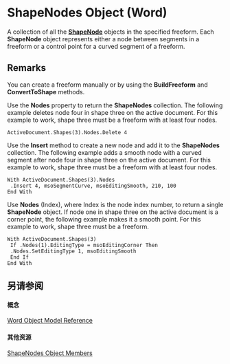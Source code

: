 
# ShapeNodes Object (Word)

A collection of all the  **[ShapeNode](d5afb71a-a218-57f3-87f0-171094ba6610.md)** objects in the specified freeform. Each **ShapeNode** object represents either a node between segments in a freeform or a control point for a curved segment of a freeform.


## Remarks

You can create a freeform manually or by using the  **BuildFreeform** and **ConvertToShape** methods.

Use the  **Nodes** property to return the **ShapeNodes** collection. The following example deletes node four in shape three on the active document. For this example to work, shape three must be a freeform with at least four nodes.




```
ActiveDocument.Shapes(3).Nodes.Delete 4
```

Use the  **Insert** method to create a new node and add it to the **ShapeNodes** collection. The following example adds a smooth node with a curved segment after node four in shape three on the active document. For this example to work, shape three must be a freeform with at least four nodes.




```
With ActiveDocument.Shapes(3).Nodes 
 .Insert 4, msoSegmentCurve, msoEditingSmooth, 210, 100 
End With
```

Use  **Nodes** (Index), where Index is the node index number, to return a single **ShapeNode** object. If node one in shape three on the active document is a corner point, the following example makes it a smooth point. For this example to work, shape three must be a freeform.




```
With ActiveDocument.Shapes(3) 
 If .Nodes(1).EditingType = msoEditingCorner Then 
 .Nodes.SetEditingType 1, msoEditingSmooth 
 End If 
End With
```


## 另请参阅


#### 概念


[Word Object Model Reference](be452561-b436-bb9b-6f94-3faa9a74a6fd.md)
#### 其他资源


[ShapeNodes Object Members](http://msdn.microsoft.com/library/1c404c66-24ad-0e6d-2135-ebe5857bfb23%28Office.15%29.aspx)
